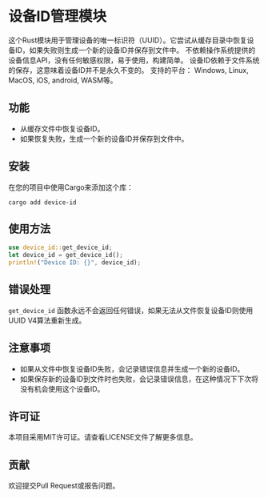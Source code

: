 # 设备ID管理模块

这个Rust模块用于管理设备的唯一标识符（UUID）。它尝试从缓存目录中恢复设备ID，如果失败则生成一个新的设备ID并保存到文件中。
不依赖操作系统提供的设备信息API，没有任何敏感权限，易于使用，构建简单。
设备ID依赖于文件系统的保存，这意味着设备ID并不是永久不变的。
支持的平台： Windows, Linux, MacOS, iOS, android, WASM等。

## 功能

- 从缓存文件中恢复设备ID。
- 如果恢复失败，生成一个新的设备ID并保存到文件中。

## 安装

在您的项目中使用Cargo来添加这个库：

```shell
cargo add device-id
```

## 使用方法

```rust
use device_id::get_device_id;
let device_id = get_device_id();
println!("Device ID: {}", device_id);
```

## 错误处理

`get_device_id` 函数永远不会返回任何错误，如果无法从文件恢复设备ID则使用UUID V4算法重新生成。

## 注意事项

- 如果从文件中恢复设备ID失败，会记录错误信息并生成一个新的设备ID。
- 如果保存新的设备ID到文件时也失败，会记录错误信息，在这种情况下下次将没有机会使用这个设备ID。

## 许可证

本项目采用MIT许可证。请查看LICENSE文件了解更多信息。

## 贡献

欢迎提交Pull Request或报告问题。
